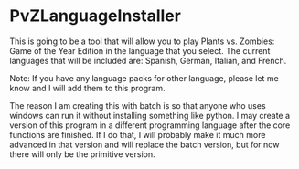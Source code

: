 # PvZLanguageInstaller
This is going to be a tool that will allow you to play Plants vs. Zombies: Game of the Year Edition in the language that you select. The current languages that will be included are: Spanish, German, Italian, and French.

Note: If you have any language packs for other language, please let me know and I will add them to this program.

The reason I am creating this with batch is so that anyone who uses windows can run it without installing something like python. I may create a version of this program in a different programming language after the core functions are finished. If I do that, I will probably make it much more advanced in that version and will replace the batch version, but for now there will only be the primitive version.
